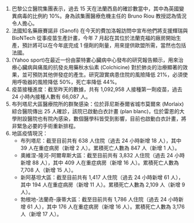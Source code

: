 1. 巴黎公立醫院集團表示，過去 15 天在法蘭西島的確診數當中，其中為英國變異病毒的比例約 10%。身為該集團醫療危機主任的 Bruno Riou 教授認為情況令人擔心。
1. 法國知名藥廠賽諾非 \(Sanofi\) 在今天的費加洛報訪問中宣布他們將支援輝瑞與 BioNTech 從事疫苗生產計畫，今年 7 月起在其位於法蘭克福的廠房開始生產，預計將可以在今年底完成 1 億劑的劑量，用來提供歐盟所需，當然也包括法國。
1. \(Yahoo sport\)在最近一份由蒙特婁心臟病中心發布的研究報告顯示，用來治療心臟病與痛風的抗發炎用藥秋水仙素 \(Colchicine\) 對於肺炎的治療顯著的效果，並可預防其他併發症的產生。研究證實病患住院的風險降低 21%，必須使用呼吸器的風險降低 50%，死亡率降低 44%。
1. 疫苗接種進度：截至昨天的數據，共有 1,092,958 人接種第一劑疫苗，過去 24 小時內接種人數有 66,087 人。
1. 布列塔尼大區醫療院所的群聚感染：位於菲尼斯泰爾省城市莫爾來 \(Morlaix\) 綜合醫院傳出 25 人確診，該院已啟動白衣計畫 \(plan blanc\)，位於雷恩的大學附設醫院也有院內感染，數個醫學科皆受到影響，目前也啟動白衣計畫，將非緊急必要的手術重新排程。
1. 地區疫情現況：
   * 布列塔尼：截至目前共有 638 人住院（過去 24 小時新增 18 人），其中 39 人在重症病房（新增 2 人）。累積死亡人數為 847 人（新增 1 人）。
   * 奧維涅-隆河-阿爾卑斯大區：截至目前共有 3,832 人住院（過去 24 小時新增 88 人），其中 409 人在重症病房（新增 16 人）。累積死亡人數為 7,708 人（新增 15 人）。
   * 新阿基坦大區：截至目前共有 1,417 人住院（過去 24 小時新增 61 人），其中 194 人在重症病房（新增 11 人）。累積死亡人數為 2,109 人（新增 9 人）。
   * 勃根地-法蘭奇-康蒂大區：截至目前共有 1,786 人住院（過去 24 小時新增 61 人），其中 176 人在重症病房（新增 16 人）。累積死亡人數為 3,176 人（新增 17 人）。